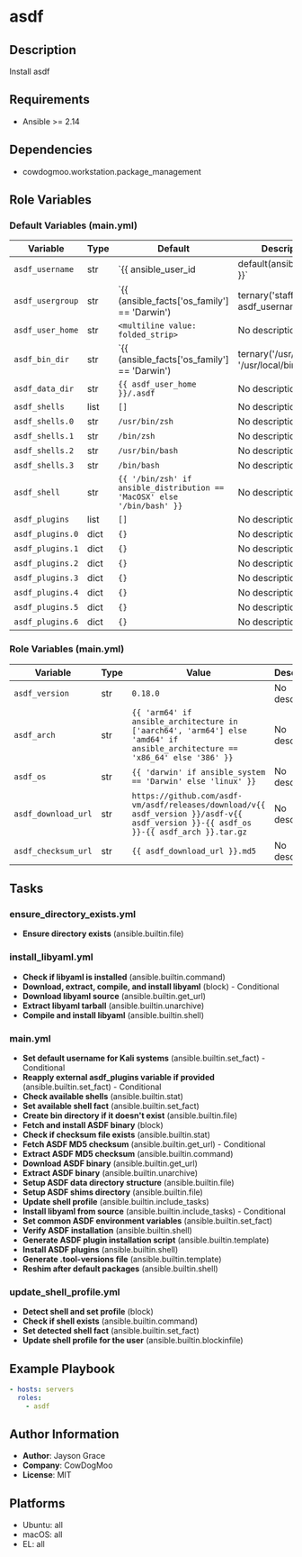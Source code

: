 <!-- DOCSIBLE START -->
# asdf

## Description

Install asdf

## Requirements

- Ansible >= 2.14

## Dependencies

- cowdogmoo.workstation.package_management

## Role Variables

### Default Variables (main.yml)

| Variable | Type | Default | Description |
|----------|------|---------|-------------|
| `asdf_username` | str | `{{ ansible_user_id | default(ansible_user) }}` | No description |
| `asdf_usergroup` | str | `{{ (ansible_facts['os_family'] == 'Darwin') | ternary('staff', asdf_username) }}` | No description |
| `asdf_user_home` | str | `<multiline value: folded_strip>` | No description |
| `asdf_bin_dir` | str | `{{ (ansible_facts['os_family'] == 'Darwin') | ternary('/usr/local/bin', '/usr/local/bin') }}` | No description |
| `asdf_data_dir` | str | `{{ asdf_user_home }}/.asdf` | No description |
| `asdf_shells` | list | `[]` | No description |
| `asdf_shells.0` | str | `/usr/bin/zsh` | No description |
| `asdf_shells.1` | str | `/bin/zsh` | No description |
| `asdf_shells.2` | str | `/usr/bin/bash` | No description |
| `asdf_shells.3` | str | `/bin/bash` | No description |
| `asdf_shell` | str | `{{ '/bin/zsh' if ansible_distribution == 'MacOSX' else '/bin/bash' }}` | No description |
| `asdf_plugins` | list | `[]` | No description |
| `asdf_plugins.0` | dict | `{}` | No description |
| `asdf_plugins.1` | dict | `{}` | No description |
| `asdf_plugins.2` | dict | `{}` | No description |
| `asdf_plugins.3` | dict | `{}` | No description |
| `asdf_plugins.4` | dict | `{}` | No description |
| `asdf_plugins.5` | dict | `{}` | No description |
| `asdf_plugins.6` | dict | `{}` | No description |

### Role Variables (main.yml)

| Variable | Type | Value | Description |
|----------|------|-------|-------------|
| `asdf_version` | str | `0.18.0` | No description |
| `asdf_arch` | str | `{{ 'arm64' if ansible_architecture in ['aarch64', 'arm64'] else 'amd64' if ansible_architecture == 'x86_64' else '386' }}` | No description |
| `asdf_os` | str | `{{ 'darwin' if ansible_system == 'Darwin' else 'linux' }}` | No description |
| `asdf_download_url` | str | `https://github.com/asdf-vm/asdf/releases/download/v{{ asdf_version }}/asdf-v{{ asdf_version }}-{{ asdf_os }}-{{ asdf_arch }}.tar.gz` | No description |
| `asdf_checksum_url` | str | `{{ asdf_download_url }}.md5` | No description |

## Tasks

### ensure_directory_exists.yml

- **Ensure directory exists** (ansible.builtin.file)

### install_libyaml.yml

- **Check if libyaml is installed** (ansible.builtin.command)
- **Download, extract, compile, and install libyaml** (block) - Conditional
- **Download libyaml source** (ansible.builtin.get_url)
- **Extract libyaml tarball** (ansible.builtin.unarchive)
- **Compile and install libyaml** (ansible.builtin.shell)

### main.yml

- **Set default username for Kali systems** (ansible.builtin.set_fact) - Conditional
- **Reapply external asdf_plugins variable if provided** (ansible.builtin.set_fact) - Conditional
- **Check available shells** (ansible.builtin.stat)
- **Set available shell fact** (ansible.builtin.set_fact)
- **Create bin directory if it doesn't exist** (ansible.builtin.file)
- **Fetch and install ASDF binary** (block)
- **Check if checksum file exists** (ansible.builtin.stat)
- **Fetch ASDF MD5 checksum** (ansible.builtin.get_url) - Conditional
- **Extract ASDF MD5 checksum** (ansible.builtin.command)
- **Download ASDF binary** (ansible.builtin.get_url)
- **Extract ASDF binary** (ansible.builtin.unarchive)
- **Setup ASDF data directory structure** (ansible.builtin.file)
- **Setup ASDF shims directory** (ansible.builtin.file)
- **Update shell profile** (ansible.builtin.include_tasks)
- **Install libyaml from source** (ansible.builtin.include_tasks) - Conditional
- **Set common ASDF environment variables** (ansible.builtin.set_fact)
- **Verify ASDF installation** (ansible.builtin.shell)
- **Generate ASDF plugin installation script** (ansible.builtin.template)
- **Install ASDF plugins** (ansible.builtin.shell)
- **Generate .tool-versions file** (ansible.builtin.template)
- **Reshim after default packages** (ansible.builtin.shell)

### update_shell_profile.yml

- **Detect shell and set profile** (block)
- **Check if shell exists** (ansible.builtin.command)
- **Set detected shell fact** (ansible.builtin.set_fact)
- **Update shell profile for the user** (ansible.builtin.blockinfile)

## Example Playbook

```yaml
- hosts: servers
  roles:
    - asdf
```

## Author Information

- **Author**: Jayson Grace
- **Company**: CowDogMoo
- **License**: MIT

## Platforms

- Ubuntu: all
- macOS: all
- EL: all
<!-- DOCSIBLE END -->
